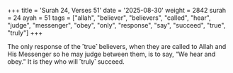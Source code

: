 +++
title = 'Surah 24, Verses 51'
date = '2025-08-30'
weight = 2842
surah = 24
ayah = 51
tags = ["allah", "believer", "believers", "called", "hear", "judge", "messenger", "obey", "only", "response", "say", "succeed", "true", "truly"]
+++

The only response of the ˹true˺ believers, when they are called to Allah and His Messenger so he may judge between them, is to say, “We hear and obey.” It is they who will ˹truly˺ succeed.